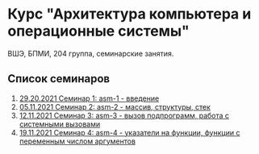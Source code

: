 # Курс "Архитектура компьютера и операционные системы"

ВШЭ, БПМИ, 204 группа, семинарские занятия.

## Список семинаров

1. [29.20.2021 Семинар 1: asm-1 - введение](sem01/)
2. [05.11.2021 Семинар 2: asm-2 - массив, структуры, стек](sem02/)
3. [12.11.2021 Семинар 3: asm-3 - вызов подпрограмм, работа с системными вызовами](sem03/)
4. [19.11.2021 Семинар 4: asm-4 - указатели на функции, функции с переменным числом аргументов](sem04/)
